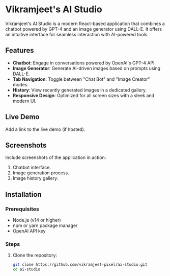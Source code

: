 # Vikramjeet's AI Studio

Vikramjeet's AI Studio is a modern React-based application that combines a chatbot powered by GPT-4 and an image generator using DALL-E. It offers an intuitive interface for seamless interaction with AI-powered tools.

## Features

- **Chatbot**: Engage in conversations powered by OpenAI's GPT-4 API.
- **Image Generator**: Generate AI-driven images based on prompts using DALL-E.
- **Tab Navigation**: Toggle between "Chat Bot" and "Image Creator" modes.
- **History**: View recently generated images in a dedicated gallery.
- **Responsive Design**: Optimized for all screen sizes with a sleek and modern UI.

## Live Demo

Add a link to the live demo (if hosted).

## Screenshots

Include screenshots of the application in action:
1. Chatbot interface.
2. Image generation process.
3. Image history gallery.

## Installation

### Prerequisites

- Node.js (v14 or higher)
- npm or yarn package manager
- OpenAI API key

### Steps

1. Clone the repository:
   ```bash
   git clone https://github.com/vikramjeet-pixel/ai-studio.git
   cd ai-studio
